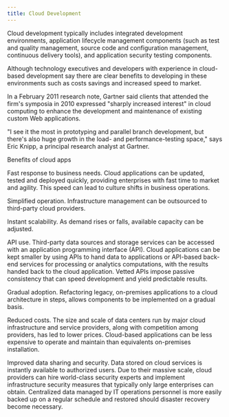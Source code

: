 ```yaml
---
title: Cloud Development
---
```


Cloud development typically includes integrated development environments, application lifecycle management components (such as test and quality management, source code and configuration management, continuous delivery tools), and application security testing components.

Although technology executives and developers with experience in cloud-based development say there are clear benefits to developing in these environments such as costs savings and increased speed to market.

In a February 2011 research note, Gartner said clients that attended the firm's symposia in 2010 expressed "sharply increased interest" in cloud computing to enhance the development and maintenance of existing custom Web applications.

"I see it the most in prototyping and parallel branch development, but there's also huge growth in the load- and performance-testing space," says Eric Knipp, a principal research analyst at Gartner.

Benefits of cloud apps

Fast response to business needs. Cloud applications can be updated, tested and deployed quickly, providing enterprises with fast time to market and agility. This speed can lead to culture shifts in business operations.

Simplified operation. Infrastructure management can be outsourced to third-party cloud providers.

Instant scalability. As demand rises or falls, available capacity can be adjusted.

API use. Third-party data sources and storage services can be accessed with an application programming interface (API). Cloud applications can be kept smaller by using APIs to hand data to applications or API-based back-end services for processing or analytics computations, with the results handed back to the cloud application. Vetted APIs impose passive consistency that can speed development and yield predictable results.

Gradual adoption. Refactoring legacy, on-premises applications to a cloud architecture in steps, allows components to be implemented on a gradual basis.

Reduced costs. The size and scale of data centers run by major cloud infrastructure and service providers, along with competition among providers, has led to lower prices. Cloud-based applications can be less expensive to operate and maintain than equivalents on-premises installation.

Improved data sharing and security. Data stored on cloud services is instantly available to authorized users. Due to their massive scale, cloud providers can hire world-class security experts and implement infrastructure security measures that typically only large enterprises can obtain. Centralized data managed by IT operations personnel is more easily backed up on a regular schedule and restored should disaster recovery become necessary.


